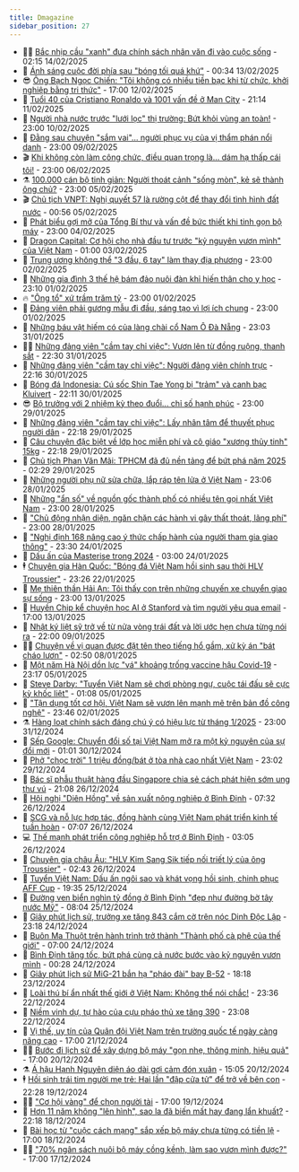 ```yaml
---
title: Dmagazine
sidebar_position: 27
---
```


<!-- dantri-dmagazine:START -->
- 👨‍🏫 [Bắc nhịp cầu &quot;xanh&quot; đưa chính sách nhân văn đi vào cuộc sống](https://dantri.com.vn/an-sinh/bac-nhip-cau-xanh-dua-chinh-sach-nhan-van-di-vao-cuoc-song-20250204224615737.htm) - 02:15 14/02/2025
- 🎡 [Ánh sáng cuộc đời phía sau &quot;bóng tối quá khứ&quot;](https://dantri.com.vn/an-sinh/anh-sang-cuoc-doi-phia-sau-bong-toi-qua-khu-20250204220430747.htm) - 00:34 13/02/2025
- 😎 [Ông Bạch Ngọc Chiến: &quot;Tôi không có nhiều tiền bạc khi từ chức, khởi nghiệp bằng tri thức&quot;](https://dantri.com.vn/xa-hoi/ong-bach-ngoc-chien-toi-khong-co-nhieu-tien-bac-khi-tu-chuc-khoi-nghiep-bang-tri-thuc-20250212222054651.htm) - 17:00 12/02/2025
- 🦍 [Tuổi 40 của Cristiano Ronaldo và 1001 vấn đề ở Man City](https://dantri.com.vn/the-thao/tuoi-40-cua-cristiano-ronaldo-va-1001-van-de-o-man-city-20250211110122226.htm) - 21:14 11/02/2025
- 🦣 [Người nhà nước trước &quot;lưới lọc&quot; thị trường: Bứt khỏi vùng an toàn!](https://dantri.com.vn/lao-dong-viec-lam/nguoi-nha-nuoc-truoc-luoi-loc-thi-truong-but-khoi-vung-an-toan-20250210203444127.htm) - 23:00 10/02/2025
- 💼 [Đằng sau chuyện &quot;sắm vai&quot;… người phục vụ của vị thẩm phán nổi danh](https://dantri.com.vn/lao-dong-viec-lam/dang-sau-chuyen-sam-vai-nguoi-phuc-vu-cua-vi-tham-phan-noi-danh-20250206093743259.htm) - 23:00 09/02/2025
- 🎬 [Khi không còn làm công chức, điều quan trọng là… dám hạ thấp cái tôi!](https://dantri.com.vn/lao-dong-viec-lam/khi-khong-con-lam-cong-chuc-dieu-quan-trong-la-dam-ha-thap-cai-toi-20250206162245152.htm) - 23:00 06/02/2025
- ⚗️ [100.000 cán bộ tinh giản: Người thoát cảnh &quot;sống mòn&quot;, kẻ sẽ thành ông chủ?](https://dantri.com.vn/lao-dong-viec-lam/100000-can-bo-tinh-gian-nguoi-thoat-canh-song-mon-ke-se-thanh-ong-chu-20250205205826117.htm) - 23:00 05/02/2025
- 🎬 [Chủ tịch VNPT: Nghị quyết 57 là rường cột để thay đổi tình hình đất nước](https://dantri.com.vn/cong-nghe/chu-tich-vnpt-nghi-quyet-57-la-ruong-cot-de-thay-doi-tinh-hinh-dat-nuoc-20250123073612673.htm) - 00:56 05/02/2025
- 🤖 [Phát biểu gợi mở của Tổng Bí thư và vấn đề bức thiết khi tinh gọn bộ máy](https://dantri.com.vn/lao-dong-viec-lam/phat-bieu-goi-mo-cua-tong-bi-thu-va-van-de-buc-thiet-khi-tinh-gon-bo-may-20250204192512428.htm) - 23:00 04/02/2025
- 🚦 [Dragon Capital: Cơ hội cho nhà đầu tư trước &quot;kỷ nguyên vươn mình&quot; của Việt Nam](https://dantri.com.vn/kinh-doanh/dragon-capital-co-hoi-cho-nha-dau-tu-truoc-ky-nguyen-vuon-minh-cua-viet-nam-20250125122955678.htm) - 01:00 03/02/2025
- 🦏 [Trung ương không thể &quot;3 đầu, 6 tay&quot; làm thay địa phương](https://dantri.com.vn/xa-hoi/trung-uong-khong-the-3-dau-6-tay-lam-thay-dia-phuong-20250123201105710.htm) - 23:00 02/02/2025
- 🌁 [Những gia đình 3 thế hệ bám đảo nuôi đàn khỉ hiến thân cho y học](https://dantri.com.vn/suc-khoe/nhung-gia-dinh-3-the-he-bam-dao-nuoi-dan-khi-hien-than-cho-y-hoc-20250124084842927.htm) - 23:10 01/02/2025
- 🔥 [&quot;Ông tổ&quot; xứ trầm trăm tỷ](https://dantri.com.vn/lao-dong-viec-lam/ong-to-xu-tram-tram-ty-20250111225333813.htm) - 23:00 01/02/2025
- 🎊 [Đảng viên phải gương mẫu đi đầu, sáng tạo vì lợi ích chung](https://dantri.com.vn/xa-hoi/dang-vien-phai-guong-mau-di-dau-sang-tao-vi-loi-ich-chung-20250128092017507.htm) - 23:00 01/02/2025
- 🐻 [Những báu vật hiếm có của làng chài cổ Nam Ô Đà Nẵng](https://dantri.com.vn/doi-song/nhung-bau-vat-hiem-co-cua-lang-chai-co-nam-o-da-nang-20250120193725167.htm) - 23:03 31/01/2025
- 👨‍🏫 [Những đảng viên &quot;cầm tay chỉ việc&quot;: Vươn lên từ đồng ruộng, thanh sắt](https://dantri.com.vn/xa-hoi/nhung-dang-vien-cam-tay-chi-viec-vuon-len-tu-dong-ruong-thanh-sat-20250128085327808.htm) - 22:30 31/01/2025
- 🧰 [Những đảng viên &quot;cầm tay chỉ việc&quot;: Người đảng viên chính trực](https://dantri.com.vn/xa-hoi/nhung-dang-vien-cam-tay-chi-viec-nguoi-dang-vien-chinh-truc-20250128115007747.htm) - 22:16 30/01/2025
- 💯 [Bóng đá Indonesia: Cú sốc Shin Tae Yong bị &quot;trảm&quot; và canh bạc Kluivert](https://dantri.com.vn/the-thao/bong-da-indonesia-cu-soc-shin-tae-yong-bi-tram-va-canh-bac-kluivert-20250123145849927.htm) - 22:11 30/01/2025
- 😎 [Bộ trưởng với 2 nhiệm kỳ theo đuổi… chỉ số hạnh phúc](https://dantri.com.vn/an-sinh/bo-truong-voi-2-nhiem-ky-theo-duoi-chi-so-hanh-phuc-20250127151347380.htm) - 23:00 29/01/2025
- 🤖 [Những đảng viên &quot;cầm tay chỉ việc&quot;: Lấy nhân tâm để thuyết phục người dân](https://dantri.com.vn/xa-hoi/nhung-dang-vien-cam-tay-chi-viec-lay-nhan-tam-de-thuyet-phuc-nguoi-dan-20250125210330672.htm) - 22:18 29/01/2025
- 🤔 [Câu chuyện đặc biệt về lớp học miễn phí và cô giáo &quot;xương thủy tinh&quot; 15kg](https://dantri.com.vn/suc-khoe/cau-chuyen-dac-biet-ve-lop-hoc-mien-phi-va-co-giao-xuong-thuy-tinh-15kg-20250124082041667.htm) - 22:18 29/01/2025
- 💼 [Chủ tịch Phan Văn Mãi: TPHCM đã đủ nền tảng để bứt phá năm 2025](https://dantri.com.vn/xa-hoi/chu-tich-phan-van-mai-tphcm-da-du-nen-tang-de-but-pha-nam-2025-20250121204856588.htm) - 02:29 29/01/2025
- 🎊 [Những người phụ nữ sửa chữa, lắp ráp tên lửa ở Việt Nam](https://dantri.com.vn/doi-song/nhung-nguoi-phu-nu-sua-chua-lap-rap-ten-lua-o-viet-nam-20250127214758129.htm) - 23:06 28/01/2025
- 🦆 [Những &quot;ẩn số&quot; về nguồn gốc thành phố có nhiều tên gọi nhất Việt Nam](https://dantri.com.vn/xa-hoi/nhung-an-so-ve-nguon-goc-thanh-pho-co-nhieu-ten-goi-nhat-viet-nam-20250120204509536.htm) - 23:00 28/01/2025
- 🦒 [&quot;Chủ động nhận diện, ngăn chặn các hành vi gây thất thoát, lãng phí&quot;](https://dantri.com.vn/xa-hoi/chu-dong-nhan-dien-ngan-chan-cac-hanh-vi-gay-that-thoat-lang-phi-20250122160924269.htm) - 23:00 28/01/2025
- 👺 [&quot;Nghị định 168 nâng cao ý thức chấp hành của người tham gia giao thông&quot;](https://dantri.com.vn/xa-hoi/nghi-dinh-168-nang-cao-y-thuc-chap-hanh-cua-nguoi-tham-gia-giao-thong-20250124191026497.htm) - 23:30 24/01/2025
- 🦍 [Dấu ấn của Masterise trong 2024](https://dantri.com.vn/bat-dong-san/dau-an-cua-masterise-trong-2024-20250124091611411.htm) - 03:00 24/01/2025
- 🕴 [Chuyên gia Hàn Quốc: &quot;Bóng đá Việt Nam hồi sinh sau thời HLV Troussier&quot;](https://dantri.com.vn/the-thao/chuyen-gia-han-quoc-bong-da-viet-nam-hoi-sinh-sau-thoi-hlv-troussier-20250122194402386.htm) - 23:26 22/01/2025
- 🤖 [Mẹ thiên thần Hải An: Tôi thấy con trên những chuyến xe chuyển giao sự sống](https://dantri.com.vn/suc-khoe/me-thien-than-hai-an-toi-thay-con-tren-nhung-chuyen-xe-chuyen-giao-su-song-20250111183004256.htm) - 23:00 13/01/2025
- 🐲 [Huyền Chip kể chuyện học AI ở Stanford và tìm người yêu qua email](https://dantri.com.vn/xa-hoi/huyen-chip-ke-chuyen-hoc-ai-o-stanford-va-tim-nguoi-yeu-qua-email-20250113164826789.htm) - 17:00 13/01/2025
- 🦏 [Nhật ký liệt sỹ trở về từ nửa vòng trái đất và lời ước hẹn chưa từng nói ra](https://dantri.com.vn/an-sinh/nhat-ky-liet-sy-tro-ve-tu-nua-vong-trai-dat-va-loi-uoc-hen-chua-tung-noi-ra-20250107193427270.htm) - 22:00 09/01/2025
- 🧑‍💻 [Chuyện về vị quan được đặt tên theo tiếng hổ gầm, xử kỳ án &quot;bát cháo lươn&quot;](https://dantri.com.vn/doi-song/chuyen-ve-vi-quan-duoc-dat-ten-theo-tieng-ho-gam-xu-ky-an-bat-chao-luon-20250104123557099.htm) - 02:50 08/01/2025
- 👺 [Một năm Hà Nội dồn lực &quot;vá&quot; khoảng trống vaccine hậu Covid-19](https://dantri.com.vn/suc-khoe/mot-nam-ha-noi-don-luc-va-khoang-trong-vaccine-hau-covid-19-20250103193733119.htm) - 23:17 05/01/2025
- 🦆 [Steve Darby: &quot;Tuyển Việt Nam sẽ chơi phòng ngự, cuộc tái đấu sẽ cực kỳ khốc liệt&quot;](https://dantri.com.vn/the-thao/steve-darby-tuyen-viet-nam-se-choi-phong-ngu-cuoc-tai-dau-se-cuc-ky-khoc-liet-20250104120729617.htm) - 01:08 05/01/2025
- 🐘 [&quot;Tận dụng tốt cơ hội, Việt Nam sẽ vươn lên mạnh mẽ trên bản đồ công nghệ&quot;](https://dantri.com.vn/xa-hoi/tan-dung-tot-co-hoi-viet-nam-se-vuon-len-manh-me-tren-ban-do-cong-nghe-20250102204626585.htm) - 23:46 02/01/2025
- ⚗️ [Hàng loạt chính sách đáng chú ý có hiệu lực từ tháng 1/2025](https://dantri.com.vn/xa-hoi/hang-loat-chinh-sach-dang-chu-y-co-hieu-luc-tu-thang-12025-20241231105903537.htm) - 23:00 31/12/2024
- 🫶 [Sếp Google: Chuyển đổi số tại Việt Nam mở ra một kỷ nguyên của sự đổi mới](https://dantri.com.vn/cong-nghe/sep-google-chuyen-doi-so-tai-viet-nam-mo-ra-mot-ky-nguyen-cua-su-doi-moi-20241227183537973.htm) - 01:01 30/12/2024
- 🚀 [Phở &quot;chọc trời&quot; 1 triệu đồng/bát ở tòa nhà cao nhất Việt Nam](https://dantri.com.vn/du-lich/pho-choc-troi-1-trieu-dongbat-o-toa-nha-cao-nhat-viet-nam-20241226131502070.htm) - 23:02 29/12/2024
- 💼 [Bác sĩ phẫu thuật hàng đầu Singapore chia sẻ cách phát hiện sớm ung thư vú](https://dantri.com.vn/suc-khoe/bac-si-phau-thuat-hang-dau-singapore-chia-se-cach-phat-hien-som-ung-thu-vu-20241225165351370.htm) - 21:08 26/12/2024
- 🚀 [Hội nghị &quot;Diên Hồng&quot; về sản xuất nông nghiệp ở Bình Định](https://dantri.com.vn/kinh-doanh/hoi-nghi-dien-hong-ve-san-xuat-nong-nghiep-o-binh-dinh-20241220160439980.htm) - 07:32 26/12/2024
- 🐻 [SCG và nỗ lực hợp tác, đồng hành cùng Việt Nam phát triển kinh tế tuần hoàn](https://dantri.com.vn/kinh-doanh/scg-va-no-luc-hop-tac-dong-hanh-cung-viet-nam-phat-trien-kinh-te-tuan-hoan-20241226125907694.htm) - 07:07 26/12/2024
- 💻 [Thế mạnh phát triển công nghiệp hỗ trợ ở Bình Định](https://dantri.com.vn/kinh-doanh/the-manh-phat-trien-cong-nghiep-ho-tro-o-binh-dinh-20241223183409108.htm) - 03:05 26/12/2024
- 🎊 [Chuyên gia châu Âu: &quot;HLV Kim Sang Sik tiếp nối triết lý của ông Troussier&quot;](https://dantri.com.vn/the-thao/chuyen-gia-chau-au-hlv-kim-sang-sik-tiep-noi-triet-ly-cua-ong-troussier-20241225155258909.htm) - 02:43 26/12/2024
- 🔭 [Tuyển Việt Nam: Dấu ấn ngôi sao và khát vọng hồi sinh, chinh phục AFF Cup](https://dantri.com.vn/the-thao/tuyen-viet-nam-dau-an-ngoi-sao-va-khat-vong-hoi-sinh-chinh-phuc-aff-cup-20241224193855422.htm) - 19:35 25/12/2024
- 🚀 [Đường ven biển nghìn tỷ đồng ở Bình Định &quot;đẹp như đường bờ tây nước Mỹ&quot;](https://dantri.com.vn/xa-hoi/duong-ven-bien-nghin-ty-dong-o-binh-dinh-dep-nhu-duong-bo-tay-nuoc-my-20241218184020509.htm) - 08:04 25/12/2024
- 🦄 [Giây phút lịch sử, trưởng xe tăng 843 cắm cờ trên nóc Dinh Độc Lập](https://dantri.com.vn/xa-hoi/giay-phut-lich-su-truong-xe-tang-843-cam-co-tren-noc-dinh-doc-lap-20241225010207323.htm) - 23:18 24/12/2024
- 🌊 [Buôn Ma Thuột trên hành trình trở thành &quot;Thành phố cà phê của thế giới&quot;](https://dantri.com.vn/lao-dong-viec-lam/buon-ma-thuot-tren-hanh-trinh-tro-thanh-thanh-pho-ca-phe-cua-the-gioi-20241223200604408.htm) - 07:00 24/12/2024
- 🐻 [Bình Định tăng tốc, bứt phá cùng cả nước bước vào kỷ nguyên vươn mình](https://dantri.com.vn/xa-hoi/binh-dinh-tang-toc-but-pha-cung-ca-nuoc-buoc-vao-ky-nguyen-vuon-minh-20241221155222495.htm) - 00:28 24/12/2024
- 👺 [Giây phút lịch sử MiG-21 bắn hạ &quot;pháo đài&quot; bay B-52](https://dantri.com.vn/xa-hoi/giay-phut-lich-su-mig-21-ban-ha-phao-dai-bay-b-52-20241223175424962.htm) - 18:18 23/12/2024
- 🫶 [Loài thú bí ẩn nhất thế giới ở Việt Nam: Không thể nói chắc!](https://dantri.com.vn/xa-hoi/loai-thu-bi-an-nhat-the-gioi-o-viet-nam-khong-the-noi-chac-20241222233631025.htm) - 23:36 22/12/2024
- 💪 [Niềm vinh dự, tự hào của cựu pháo thủ xe tăng 390](https://dantri.com.vn/xa-hoi/niem-vinh-du-tu-hao-cua-cuu-phao-thu-xe-tang-390-20241220221040454.htm) - 23:08 22/12/2024
- 🌊 [Vị thế, uy tín của Quân đội Việt Nam trên trường quốc tế ngày càng nâng cao](https://dantri.com.vn/xa-hoi/vi-the-uy-tin-cua-quan-doi-viet-nam-tren-truong-quoc-te-ngay-cang-nang-cao-20241220203341420.htm) - 17:00 21/12/2024
- 🧑‍🏫 [Bước đi lịch sử để xây dựng bộ máy &quot;gọn nhẹ, thông minh, hiệu quả&quot;](https://dantri.com.vn/xa-hoi/buoc-di-lich-su-de-xay-dung-bo-may-gon-nhe-thong-minh-hieu-qua-20241219224402968.htm) - 17:00 20/12/2024
- ⚗️ [Á hậu Hạnh Nguyên diện áo dài gợi cảm đón xuân](https://dantri.com.vn/giai-tri/a-hau-hanh-nguyen-dien-ao-dai-goi-cam-don-xuan-20241220220544685.htm) - 15:05 20/12/2024
- 🕴 [Hồi sinh trái tim người mẹ trẻ: Hai lần &quot;đập cửa tử&quot; để trở về bên con](https://dantri.com.vn/suc-khoe/hoi-sinh-trai-tim-nguoi-me-tre-hai-lan-dap-cua-tu-de-tro-ve-ben-con-20241218150858486.htm) - 22:28 19/12/2024
- 🧑‍🏫 [&quot;Cơ hội vàng&quot; để chọn người tài](https://dantri.com.vn/xa-hoi/co-hoi-vang-de-chon-nguoi-tai-20241219125202615.htm) - 17:00 19/12/2024
- 🦄 [Hơn 11 năm không &quot;lên hình&quot;, sao la đã biến mất hay đang lẩn khuất?](https://dantri.com.vn/xa-hoi/hon-11-nam-khong-len-hinh-sao-la-da-bien-mat-hay-dang-lan-khuat-20241218223225788.htm) - 22:18 18/12/2024
- 🧰 [Bài học từ &quot;cuộc cách mạng&quot; sắp xếp bộ máy chưa từng có tiền lệ](https://dantri.com.vn/xa-hoi/bai-hoc-tu-cuoc-cach-mang-sap-xep-bo-may-chua-tung-co-tien-le-20241217183833855.htm) - 17:00 18/12/2024
- 🧑‍💻 [&quot;70% ngân sách nuôi bộ máy cồng kềnh, làm sao vươn mình được?&quot;](https://dantri.com.vn/xa-hoi/70-ngan-sach-nuoi-bo-may-cong-kenh-lam-sao-vuon-minh-duoc-20241216215941070.htm) - 17:00 17/12/2024<!-- dantri-dmagazine:END -->
